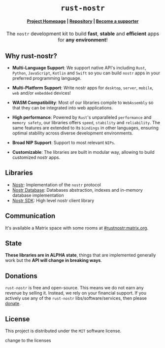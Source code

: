 <div style="text-align: center;">
    <h1>
        <code>rust-nostr</code>
    </h1>
    <h4>
        <a href="https://github.com/rust-nostr">Project Homepage</a>
        <span> | </span>
        <a href="https://github.com/rust-nostr/nostr">Repository</a>
        <span> | </span>
        <a href="./donate.md">Become a supporter</a>
    </h4>
    <h2 style="font-size: 16px; font-weight: normal;">
        The <code>nostr</code> development kit to build <strong>fast</strong>, <strong>stable</strong> and <strong>efficient</strong> apps for <strong>any environment</strong>!
    </h2>
</div>

## Why rust-nostr?

* **Multi-Language Support**: We support native API's including `Rust`, `Python`, `JavaScript`, `Kotlin` and `Swift` so you can build `nostr` apps in your preferred programming language.

* **Multi-Platform Support**: Write nostr apps for `desktop`, `server`, `mobile`, `web` and/or `embedded` devices!

* **WASM Compatibility**: Most of our libraries compile to `WebAssembly` so that they can be integrated into web applications. 

* **High performance**: Powered by `Rust`'s unparalleled `performance` and `memory safety`, our libraries offers `speed`, `stability` and `reliability`. The same features are extended to its `bindings` in other languages, ensuring optimal stability across diverse development environments.

* **Broad NIP Support**: Support to most relevant `NIPs`. 

* **Customizable**: The libraries are built in modular way, allowing to build customized nostr apps.

## Libraries

* [Nostr](./nostr/01-index.md): Implementation of the `nostr` protocol
* [Nostr Database](): Databases abstraction, indexes and in-memory database implementation
* [Nostr SDK](./nostr-sdk/01-index.md): High level nostr client library

## Communication

It's available a Matrix space with some rooms at [#rustnostr:matrix.org](https://matrix.to/#/#rustnostr:matrix.org).

## State

**These libraries are in ALPHA state**, things that are implemented generally work but the **API will change in breaking ways**.

## Donations

`rust-nostr` is free and open-source. This means we do not earn any revenue by selling it. Instead, we rely on your financial support. If you actively use any of the `rust-nostr` libs/software/services, then please [donate](./donate.md).

## License

This project is distributed under the `MIT` software license.


change to the licenses
